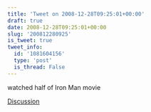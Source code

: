 ```yaml
---
title: 'Tweet on 2008-12-28T09:25:01+00:00'
draft: true
date: 2008-12-28T09:25:01+00:00
slug: '200812280925'
is_tweet: true
tweet_info:
  id: '1081604156'
  type: 'post'
  is_thread: False
---
```




watched half of Iron Man movie

[Discussion](https://x.com/sytelus/status/1081604156)
